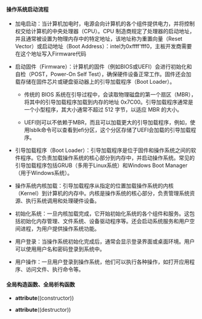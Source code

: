 #### 操作系统启动流程

- 加电启动：当计算机加电时，电源会向计算机的各个组件提供电力，并将控制权交给计算机的中央处理器（CPU）。CPU 制造商规定了处理器的启动地址，并且通常被设置为物理内存中的特定地址，该地址称为重置向量（Reset Vector）或启动地址（Boot Address）：intel为0xffff'fff0，主板开发商需要在这个地址写入Firmware代码

- 启动固件（Firmware）：计算机的固件（例如BIOS或UEFI）会进行初始化和自检（POST，Power-On Self Test），确保硬件设备正常工作。固件还会加载存储在固件芯片或硬盘驱动器上的引导加载程序（Boot Loader）。

    - 传统的 BIOS 系统在引导过程中，会读取物理磁盘的第一个扇区（MBR），将其中的引导加载程序加载到内存的地址 0x7C00。引导加载程序通常是一个小型程序，其大小通常不超过 512 字节，以适应 MBR 的大小。

    - UEFI则可以不依赖于MBR，而且可以加载更大的引导加载程序，例如，使用lsblk命令可以查看到efi分区，这个分区存储了UEFI会加载的引导加载程序。

- 引导加载程序（Boot Loader）：引导加载程序是位于固件和操作系统之间的软件程序。它负责加载操作系统的核心部分到内存中，并启动操作系统。常见的引导加载程序包括GRUB（多用于Linux系统）和Windows Boot Manager（用于Windows系统）。

- 操作系统内核加载：引导加载程序从指定的位置加载操作系统的内核（Kernel）到计算机的内存中。内核是操作系统的核心部分，负责管理系统资源、执行系统调用和处理硬件设备。

- 初始化系统：一旦内核加载完成，它开始初始化系统的各个组件和服务。这包括初始化内存管理、文件系统、设备驱动程序等。还会启动系统服务和用户空间进程，为用户提供操作系统功能。

- 用户登录：当操作系统初始化完成后，通常会显示登录界面或桌面环境。用户可以使用用户名和密码登录到系统中。

- 用户操作：一旦用户登录到操作系统，他们可以执行各种操作，如打开应用程序、访问文件、执行命令等。

#### 全局构造函数、全局析构函数

- __attribute__((constructor))

- __attribute__((destructor))
